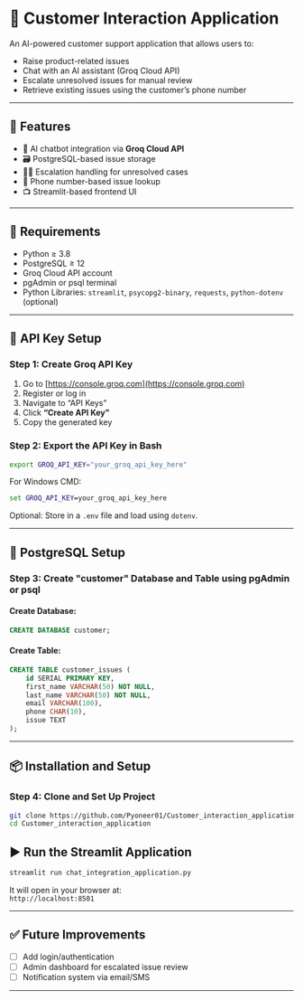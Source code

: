 # 💬 Customer Interaction Application

An AI-powered customer support application that allows users to:
- Raise product-related issues
- Chat with an AI assistant (Groq Cloud API)
- Escalate unresolved issues for manual review
- Retrieve existing issues using the customer’s phone number

---

## 🚀 Features

- 🤖 AI chatbot integration via **Groq Cloud API**
- 🗃️ PostgreSQL-based issue storage
- 🧑‍💻 Escalation handling for unresolved cases
- 🧾 Phone number-based issue lookup
- 📺 Streamlit-based frontend UI

---

## 🧰 Requirements

- Python ≥ 3.8  
- PostgreSQL ≥ 12  
- Groq Cloud API account  
- pgAdmin or psql terminal  
- Python Libraries: `streamlit`, `psycopg2-binary`, `requests`, `python-dotenv` (optional)

---

## 🔐 API Key Setup

### Step 1: Create Groq API Key  
1. Go to [https://console.groq.com](https://console.groq.com)  
2. Register or log in  
3. Navigate to “API Keys”  
4. Click **“Create API Key”**  
5. Copy the generated key

### Step 2: Export the API Key in Bash  
```bash
export GROQ_API_KEY="your_groq_api_key_here"
```

For Windows CMD:
```cmd
set GROQ_API_KEY=your_groq_api_key_here
```

Optional: Store in a `.env` file and load using `dotenv`.

---

## 🐘 PostgreSQL Setup

### Step 3: Create "customer" Database and Table using pgAdmin or psql  
#### Create Database:
```sql
CREATE DATABASE customer;
```

#### Create Table:
```sql
CREATE TABLE customer_issues (
    id SERIAL PRIMARY KEY,
    first_name VARCHAR(50) NOT NULL,
    last_name VARCHAR(50) NOT NULL,
    email VARCHAR(100),
    phone CHAR(10),
    issue TEXT
);
```

---

## 📦 Installation and Setup

### Step 4: Clone and Set Up Project
```bash
git clone https://github.com/Pyoneer01/Customer_interaction_application.git
cd Customer_interaction_application
```


## ▶️ Run the Streamlit Application
```bash
streamlit run chat_integration_application.py
```

It will open in your browser at:  
`http://localhost:8501`

---

## ✅ Future Improvements

- [ ] Add login/authentication
- [ ] Admin dashboard for escalated issue review
- [ ] Notification system via email/SMS

---
